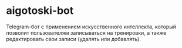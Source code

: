 # aigotoski-bot
Telegram-бот c применением искусственного интеллекта, который позволит пользователям записываться на тренировки, а также редактировать свои записи (удалять или добавлять).
